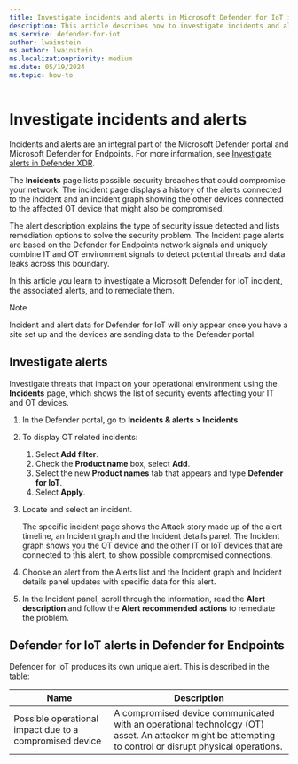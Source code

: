 ```yaml
---
title: Investigate incidents and alerts in Microsoft Defender for IoT in the Defender portal
description: This article describes how to investigate incidents and alerts in Microsoft Defender for IoT in the Defender portal
ms.service: defender-for-iot
author: lwainstein
ms.author: lwainstein
ms.localizationpriority: medium
ms.date: 05/19/2024
ms.topic: how-to
---
```


# Investigate incidents and alerts

Incidents and alerts are an integral part of the Microsoft Defender portal and Microsoft Defender for Endpoints. For more information, see [Investigate alerts in Defender XDR](/defender-xdr/investigate-alerts.md).

The **Incidents** page lists possible security breaches that could compromise your network. The incident page displays a history of the alerts connected to the incident and an incident graph showing the other devices connected to the affected OT device that might also be compromised.

The alert description explains the type of security issue detected and lists remediation options to solve the security problem. The Incident page alerts are based on the Defender for Endpoints network signals and uniquely combine IT and OT environment signals to detect potential threats and data leaks across this boundary.

In this article you learn to investigate a Microsoft Defender for IoT incident, the associated alerts, and to remediate them.

>[!Note]
>Incident and alert data for Defender for IoT will only appear once you have a site set up and the devices are sending data to the Defender portal.

## Investigate alerts

Investigate threats that impact on your operational environment using the **Incidents** page, which shows the list of security events affecting your IT and OT devices.

1. In the Defender portal, go to **Incidents & alerts > Incidents**.

1. To display OT related incidents:
    1. Select **Add filter**.
    1. Check the **Product name** box, select **Add**.
    1. Select the new **Product names** tab that appears and type **Defender for IoT**.
    1. Select **Apply**.

1. Locate and select an incident.

    The specific incident page shows the Attack story made up of the alert timeline, an Incident graph and the Incident details panel. The Incident graph shows you the OT device and the other IT or IoT devices that are connected to this alert, to show possible compromised connections.

1. Choose an alert from the Alerts list and the Incident graph and Incident details panel updates with specific data for this alert.

1. In the Incident panel, scroll through the information, read the **Alert description** and follow the **Alert recommended actions** to remediate the problem.

## Defender for IoT alerts in Defender for Endpoints

Defender for IoT produces its own unique alert. This is described in the table:

| Name | Description |
|----|----|
| Possible operational impact due to a compromised device | A compromised device communicated with an operational technology (OT) asset. An attacker might be attempting to control or disrupt physical operations.  |
